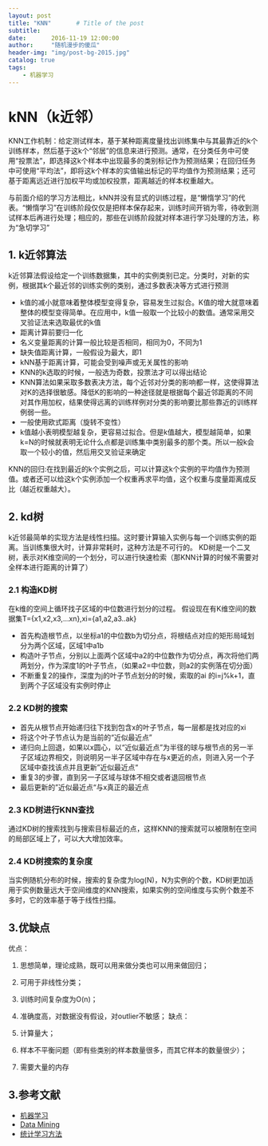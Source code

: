 ```yaml
---
layout: post
title: "KNN"       # Title of the post
subtitle:   
date:       2016-11-19 12:00:00
author:     "随机漫步的傻瓜"
header-img: "img/post-bg-2015.jpg"
catalog: true
tags:
    - 机器学习
---
```


# kNN（k近邻）

KNN工作机制：给定测试样本，基于某种距离度量找出训练集中与其最靠近的k个训练样本，然后基于这k个“邻居”的信息来进行预测。通常，在分类任务中可使用“投票法”，即选择这k个样本中出现最多的类别标记作为预测结果；在回归任务中可使用“平均法”，即将这k个样本的实值输出标记的平均值作为预测结果；还可基于距离远近进行加权平均或加权投票，距离越近的样本权重越大。

与前面介绍的学习方法相比，kNN并没有显式的训练过程，是“懒惰学习”的代表。“懒惰学习”在训练阶段仅仅是把样本保存起来，训练时间开销为零，待收到测试样本后再进行处理；相应的，那些在训练阶段就对样本进行学习处理的方法，称为“急切学习”

## 1. k近邻算法

k近邻算法假设给定一个训练数据集，其中的实例类别已定。分类时，对新的实例，根据其k个最近邻的训练实例的类别，通过多数表决等方式进行预测
- k值的减小就意味着整体模型变得复杂，容易发生过拟合。K值的增大就意味着整体的模型变得简单。在应用中，k值一般取一个比较小的数值。通常采用交叉验证法来选取最优的k值
- 距离计算前要归一化
- 名义变量距离的计算一般比较是否相同，相同为0，不同为1
- 缺失值距离计算，一般假设为最大，即1
- kNN基于距离计算，可能会受到噪声或无关属性的影响
- KNN的k选取的时候，一般选为奇数，投票法才可以得出结论
- KNN算法如果采取多数表决方法，每个近邻对分类的影响都一样，这使得算法对K的选择很敏感。降低K的影响的一种途径就是根据每个最近邻距离的不同对其作用加权，结果使得远离的训练样例对分类的影响要比那些靠近的训练样例弱一些。
- 一般使用欧式距离（旋转不变性）
- k值越小表明模型越复杂，更容易过拟合。但是k值越大，模型越简单，如果k=N的时候就表明无论什么点都是训练集中类别最多的那个类。所以一般k会取一个较小的值，然后用交叉验证来确定

KNN的回归:在找到最近的k个实例之后，可以计算这k个实例的平均值作为预测值。或者还可以给这k个实例添加一个权重再求平均值，这个权重与度量距离成反比（越近权重越大）。

## 2. kd树

k近邻最简单的实现方法是线性扫描。这时要计算输入实例与每一个训练实例的距离。当训练集很大时，计算非常耗时，这种方法是不可行的。
KD树是一个二叉树，表示对K维空间的一个划分，可以进行快速检索（那KNN计算的时候不需要对全样本进行距离的计算了）

### 2.1 构造KD树
在k维的空间上循环找子区域的中位数进行划分的过程。
假设现在有K维空间的数据集T={x1,x2,x3,…xn},xi={a1,a2,a3..ak}
- 首先构造根节点，以坐标a1的中位数b为切分点，将根结点对应的矩形局域划分为两个区域，区域1中a1b
- 构造叶子节点，分别以上面两个区域中a2的中位数作为切分点，再次将他们两两划分，作为深度1的叶子节点，（如果a2=中位数，则a2的实例落在切分面）
- 不断重复2的操作，深度为j的叶子节点划分的时候，索取的ai 的i=j%k+1，直到两个子区域没有实例时停止

### 2.2 KD树的搜索
- 首先从根节点开始递归往下找到包含x的叶子节点，每一层都是找对应的xi
- 将这个叶子节点认为是当前的“近似最近点”
- 递归向上回退，如果以x圆心，以“近似最近点”为半径的球与根节点的另一半子区域边界相交，则说明另一半子区域中存在与x更近的点，则进入另一个子区域中查找该点并且更新”近似最近点“
- 重复3的步骤，直到另一子区域与球体不相交或者退回根节点
- 最后更新的”近似最近点“与x真正的最近点


### 2.3 KD树进行KNN查找
通过KD树的搜索找到与搜索目标最近的点，这样KNN的搜索就可以被限制在空间的局部区域上了，可以大大增加效率。

### 2.4 KD树搜索的复杂度
当实例随机分布的时候，搜索的复杂度为log(N)，N为实例的个数，KD树更加适用于实例数量远大于空间维度的KNN搜索，如果实例的空间维度与实例个数差不多时，它的效率基于等于线性扫描。

## 3.优缺点
优点：

1. 思想简单，理论成熟，既可以用来做分类也可以用来做回归；
2. 可用于非线性分类；
3. 训练时间复杂度为O(n)；
4. 准确度高，对数据没有假设，对outlier不敏感；
缺点：

1. 计算量大；
2. 样本不平衡问题（即有些类别的样本数量很多，而其它样本的数量很少）；
3. 需要大量的内存

## 3.参考文献
- [机器学习](https://book.douban.com/subject/26708119/)
- [Data Mining](https://book.douban.com/subject/6533777/)
- [统计学习方法](https://book.douban.com/subject/10590856/)
